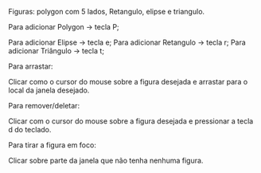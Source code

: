 <p>Figuras: polygon com 5 lados, Retangulo, elipse e triangulo.</p>

<p>Para adicionar Polygon -> tecla P;</p>

Para adicionar Elipse  -> tecla e;
Para adicionar Retangulo -> tecla r;
Para adicionar Triângulo -> tecla t;

<t2><p>Para arrastar:</p><t2>

Clicar como o cursor do mouse sobre a figura desejada e arrastar para o local da janela desejado.

Para remover/deletar:

Clicar com o cursor do mouse sobre a figura desejada e pressionar a tecla d do teclado.

Para tirar a figura em foco:

Clicar sobre parte da janela que não tenha nenhuma figura.



